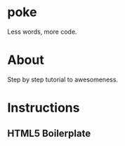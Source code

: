 # poke
Less words, more code.

# About
Step by step tutorial to awesomeness.

# Instructions

## HTML5 Boilerplate



